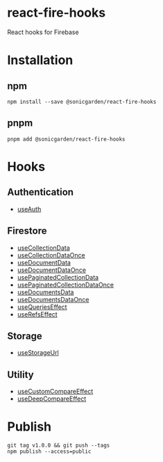 # react-fire-hooks

React hooks for Firebase

# Installation

## npm

```
npm install --save @sonicgarden/react-fire-hooks
```

## pnpm

```
pnpm add @sonicgarden/react-fire-hooks
```

# Hooks

## Authentication

- [useAuth](https://github.com/SonicGarden/react-fire-hooks/blob/main/src/auth/useAuth.ts)

## Firestore

- [useCollectionData](https://github.com/SonicGarden/react-fire-hooks/blob/main/src/firestore/useCollectionData.ts)
- [useCollectionDataOnce](https://github.com/SonicGarden/react-fire-hooks/blob/main/src/firestore/useCollectionDataOnce.ts)
- [useDocumentData](https://github.com/SonicGarden/react-fire-hooks/blob/main/src/firestore/useDocumentData.ts)
- [useDocumentDataOnce](https://github.com/SonicGarden/react-fire-hooks/blob/main/src/firestore/useDocumentDataOnce.ts)
- [usePaginatedCollectionData](https://github.com/SonicGarden/react-fire-hooks/blob/main/src/firestore/usePaginatedCollectionData.ts)
- [usePaginatedCollectionDataOnce](https://github.com/SonicGarden/react-fire-hooks/blob/main/src/firestore/usePaginatedCollectionDataOnce.ts)
- [useDocumentsData](https://github.com/SonicGarden/react-fire-hooks/blob/main/src/firestore/useDocumentsData.ts)
- [useDocumentsDataOnce](https://github.com/SonicGarden/react-fire-hooks/blob/main/src/firestore/useDocumentsDataOnce.ts)
- [useQueriesEffect](https://github.com/SonicGarden/react-fire-hooks/blob/main/src/firestore/useQueriesEffect.ts)
- [useRefsEffect](https://github.com/SonicGarden/react-fire-hooks/blob/main/src/firestore/useRefsEffect.ts)

## Storage

- [useStorageUrl](https://github.com/SonicGarden/react-fire-hooks/blob/main/src/storage/useStorageUrl.ts)

## Utility

- [useCustomCompareEffect](https://github.com/SonicGarden/react-fire-hooks/blob/main/src/utils/useCustomCompareEffect.ts)
- [useDeepCompareEffect](https://github.com/SonicGarden/react-fire-hooks/blob/main/src/utils/useDeepCompareEffect.ts)

# Publish

```
git tag v1.0.0 && git push --tags
npm publish --access=public
```
